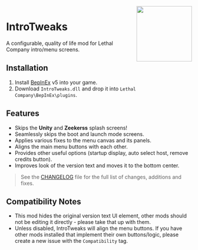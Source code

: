 <img align="right" width="150" height="150" src="https://gcdn.thunderstore.io/live/repository/icons/Owen3H-IntroTweaks-1.2.2.png.128x128_q95.jpg">

# IntroTweaks
A configurable, quality of life mod for Lethal Company intro/menu screens.

## Installation
1. Install [BepInEx](https://github.com/BepInEx/BepInEx/releases) v5 into your game.
2. Download `IntroTweaks.dll` and drop it into `Lethal Company\BepInEx\plugins`.

## Features
- Skips the **Unity** and **Zeekerss** splash screens!
- Seamlessly skips the boot and launch mode screens.
- Applies various fixes to the menu canvas and its panels.
- Aligns the main menu buttons with each other.
- Provides other useful options (startup display, auto select host, remove credits button).
- Improves look of the version text and moves it to the bottom center.

> See the [CHANGELOG](/CHANGELOG.md) file for the full list of changes, additions and fixes.

## Compatibility Notes
- This mod hides the original version text UI element, other mods should not be editing it directly - please take that up with them.
- Unless disabled, IntroTweaks will align the menu buttons. If you have other mods installed that implement their own buttons/logic, please create a new issue with the `Compatibility` tag.
